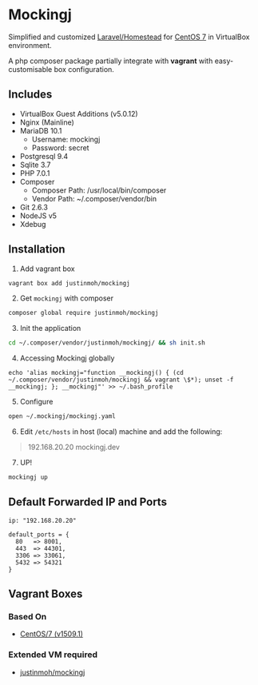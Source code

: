 # Mockingj

Simplified and customized [Laravel/Homestead](https://github.com/laravel/homestead) for [CentOS 7](https://www.centos.org) in VirtualBox environment.

A php composer package partially integrate with **vagrant** with easy-customisable box configuration.


## Includes

* VirtualBox Guest Additions (v5.0.12)
* Nginx (Mainline)
* MariaDB 10.1
  * Username: mockingj
  * Password: secret
* Postgresql 9.4
* Sqlite 3.7
* PHP 7.0.1
* Composer
  * Composer Path: /usr/local/bin/composer
  * Vendor Path: ~/.composer/vendor/bin
* Git 2.6.3
* NodeJS v5
* Xdebug


## Installation

1) Add vagrant box

```bash
vagrant box add justinmoh/mockingj
```

2) Get `mockingj` with composer

```bash
composer global require justinmoh/mockingj
```

3) Init the application

```bash
cd ~/.composer/vendor/justinmoh/mockingj/ && sh init.sh
```

4) Accessing Mockingj globally

```
echo 'alias mockingj="function __mockingj() { (cd ~/.composer/vendor/justinmoh/mockingj && vagrant \$*); unset -f __mockingj; }; __mockingj"' >> ~/.bash_profile
```

5) Configure

```bash
open ~/.mockingj/mockingj.yaml
```

6) Edit `/etc/hosts` in host (local) machine and add the following:

> 192.168.20.20     mockingj.dev

7) UP!

```bash
mockingj up
```



## Default Forwarded IP and Ports

```
ip: "192.168.20.20"
```

```
default_ports = {
  80   => 8001,
  443  => 44301,
  3306 => 33061,
  5432 => 54321
}
```

## Vagrant Boxes

### Based On
* [CentOS/7 (v1509.1)](https://atlas.hashicorp.com/centos/boxes/7/versions/1509.01)

### Extended VM required
* [justinmoh/mockingj](https://atlas.hashicorp.com/justinmoh/mockingj)

